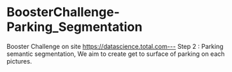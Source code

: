 # BoosterChallenge-Parking_Segmentation
Booster Challenge on site https://datascience.total.com--- Step 2 : Parking semantic segmentation, We aim to create get to surface of parking on each pictures.
